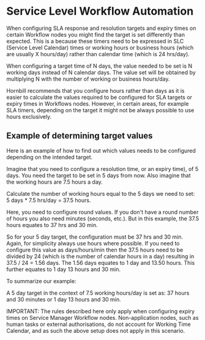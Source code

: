 # Service Level Workflow Automation

When configuring SLA response and resolution targets and expiry times on certain Workflow nodes you might find the target is set differently than expected. This is a because these timers need to be expressed in SLC (Service Level Calendar) times or working hours or business hours (which are usually X hours/day) rather than calendar time (which is 24 hrs/day).

When configuring a target time of N days, the value needed to be set is N working days instead of N calendar days. The value set will be obtained by multiplying N with the number of working or business hours/day.

Hornbill recommends that you configure hours rather than days as it is easier to calculate the values required to be configured for SLA targets or expiry times in Workflows nodes. However, in certain areas, for example SLA timers, depending on the target it might not be always possible to use hours exclusively. 

## Example of determining target values

Here is an example of how to find out which values needs to be configured depending on the intended target.

Imagine that you need to configure a resolution time, or an expiry time), of 5 days. You need the target to be set in 5 days from now. Also imagine that the working hours are 7.5 hours a day.

Calculate the number of working hours equal to the 5 days we need to set: 5 days * 7.5 hrs/day = 37.5 hours. 

Here, you need to configure round values. If you don't have a round number of hours you also need minutes (seconds, etc.). But in this example, the 37.5 hours equates to 37 hrs and 30 min. 

So for your 5 day target, the configuration must be 37 hrs and 30 min. Again, for simplicity always use hours where possible. If you need to configure this value as days/hours/min then the 37.5 hours need to be divided by 24 (which is the number of calendar hours in a day) resulting in 37.5 / 24 = 1.56 days. The 1.56 days equates to 1 day and 13.50 hours. This further equates to 1 day 13 hours and 30 min. 

To summarize our example:

A 5 day target in the context of 7.5 working hours/day is set as: 37 hours and 30 minutes or 1 day 13 hours and 30 min.

IMPORTANT: The rules described here only apply when configuring expiry times on Service Manager Workflow nodes. Non-application nodes, such as human tasks or external authorisations, do not account for Working Time Calendar, and as such the above setup does not apply in this scenario.

<!-- https://community.hornbill.com/topic/13775-setup-and-configure-timers-in-service-manager/ -->
<!-- 
To help you perform time calculations, you can use this Excel sheet to find out what values you need to configure. Type in the desired target time and the number of working hours per day. The values you need to configure are in red: Hornbill_Timer_Targets.xlsx -->
